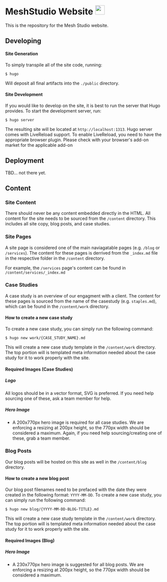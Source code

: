 # MeshStudio Website  <img src="https://avatars3.githubusercontent.com/u/15943839?s=200&v=4" width="30" height="30"> 
This is the repository for the Mesh Studio website.

## Developing

#### Site Generation

To simply transpile all of the site code, running:
```
$ hugo
```
Will deposit all final artifacts into the `./public` directory.

#### Site Development

If you would like to develop on the site, it is best to run the server that Hugo provides. To start the development server, run: 
```
$ hugo server
```

The resulting site will be located at `http://localhost:1313`. Hugo server comes with LiveReload support. To enable LiveReload, you need to have the appropriate browser plugin. Please check with your browser's add-on market for the applicable add-on

## Deployment

TBD... not there yet.

## Content

### Site Content

There should never be any content embedded directly in the HTML. All content for the site needs to be sourced from the `/content` directory. This includes all site copy, blog posts, and case studies.

### Site Pages

A site page is considered one of the main naviagatable pages (e.g. `/blog` or `/services`). The content for these pages is derrived from the `_index.md` file in the respective folder in the `/content` directory.

For example, the `/services` page's content can be found in `/content/services/_index.md`

### Case Studies

A case study is an overview of our engagment with a client. The content for these pages is sourced from the name of the casestudy (e.g. `staples.md`), which can be found in the  `/content/work` directory.

#### How to create a new case study

To create a new case study, you can simply run the following command:

```
$ hugo new work/{CASE_STUDY_NAME}.md
```

This will create a new case study template in the `/content/work` directory. The top portion will is templated meta information needed about the case study for it to work properly with the site.

#### Required Images (Case Studies)

##### Logo

All logos should be in a vector format, SVG is preferred. If you need help sourcing one of these, ask a team member for help.

##### Hero Image

- A 200x770px hero image is required for all case studies. We are enforcing a resizing at 200px height, so the 770px width should be considered a maximum. Again, if you need help sourcing/creating one of these, grab a team member.

### Blog Posts

Our blog posts will be hosted on this site as well in the `/content/blog` directory. 

#### How to create a new blog post

Our blog post filenames need to be prefaced with the date they were created in the following format:
`YYYY-MM-DD`. To create a new case study, you can simply run the following command:

```
$ hugo new blog/{YYYY-MM-DD-BLOG-TITLE}.md
```

This will create a new case study template in the `/content/work` directory. The top portion will is templated meta information needed about the case study for it to work properly with the site.


#### Required Images (Blog)

##### Hero Image

- A 230x770px hero image is suggested for all blog posts. We are enforcing a resizing at 200px height, so the 770px width should be considered a maximum.
